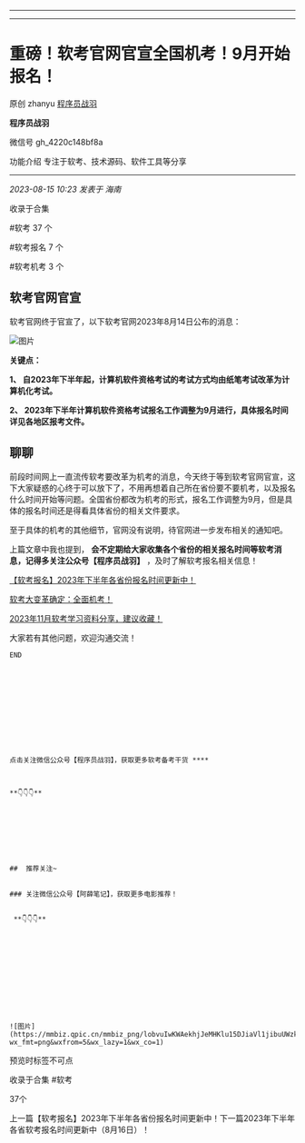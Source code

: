 ----------------------------------------
----------------------------------------
#  重磅！软考官网官宣全国机考！9月开始报名！

原创 zhanyu [ 程序员战羽 ](javascript:void\(0\);)

**程序员战羽** ![]()

微信号 gh_4220c148bf8a

功能介绍 专注于软考、技术源码、软件工具等分享

____

_2023-08-15 10:23_ _发表于 海南_

收录于合集

#软考 37 个

#软考报名 7 个

#软考机考 3 个

## 软考官网官宣

软考官网终于官宣了，以下软考官网2023年8月14日公布的消息：

![图片](https://mmbiz.qpic.cn/sz_mmbiz_png/JGk26pDia9oicJ7vVznXiaickKm0ibPUZRMibCgSFUl4fiaI3mpd0OjT8KBjAX3hcrkWBsvnNmkPMzDvT712VKTYDw94Q/640?wx_fmt=png&wxfrom=5&wx_lazy=1&wx_co=1)

 **关键点：**

 **1、 **自2023年下半年起，计算机软件资格考试的考试方式均由纸笔考试改革为计算机化考试。****

 **2、 **2023年下半年计算机软件资格考试报名工作调整为9月进行，具体报名时间详见各地区报考文件。****

##  聊聊

前段时间网上一直流传软考要改革为机考的消息，今天终于等到软考官网官宣，这下大家疑惑的心终于可以放下了，不用再想着自己所在省份要不要机考，以及报名什么时间开始等问题。全国省份都改为机考的形式，报名工作调整为9月，但是具体的报名时间还是得看具体省份的相关文件要求。

至于具体的机考的其他细节，官网没有说明，待官网进一步发布相关的通知吧。

上篇文章中我也提到， **会不定期给大家收集各个省份的相关报名时间等软考消息，记得多关注公众号【程序员战羽】** ，及时了解软考报名相关信息！

[【软考报名】2023年下半年各省份报名时间更新中！](http://mp.weixin.qq.com/s?__biz=Mzg2MDA4MjE3Mw==&mid=2247486820&idx=1&sn=aee351e58dc43f1bd0ce5ca216ae50bc&chksm=ce2a97f6f95d1ee0799c5b1c29693216f9e6e690927d17fcbefbe26da8040ab1e4f07aaf345a&scene=21#wechat_redirect)

[软考大变革确定：全面机考！](http://mp.weixin.qq.com/s?__biz=Mzg2MDA4MjE3Mw==&mid=2247486706&idx=1&sn=e13bd9b6dbd7713e834968453f06121f&chksm=ce2a9660f95d1f7694f610abcca396797112f2745a8678a9a34a575487c7749972e2aaa6f36e&scene=21#wechat_redirect)

[2023年11月软考学习资料分享，建议收藏！](http://mp.weixin.qq.com/s?__biz=Mzg2MDA4MjE3Mw==&mid=2247486768&idx=2&sn=384f5bd05c338e0f87a5c093ad46ba60&chksm=ce2a97a2f95d1eb4fc4ad8e7db452cae8cfb073de7796357c22eafbd00013aa913d822cc37c4&scene=21#wechat_redirect)

  

大家若有其他问题，欢迎沟通交流！[](http://mp.weixin.qq.com/s?__biz=Mzg2MDA4MjE3Mw==&mid=2247486768&idx=2&sn=384f5bd05c338e0f87a5c093ad46ba60&chksm=ce2a97a2f95d1eb4fc4ad8e7db452cae8cfb073de7796357c22eafbd00013aa913d822cc37c4&scene=21#wechat_redirect)  

    
    
    END
    
      
    
    
    
      
    
    
    
      
    
    
    点击关注微信公众号【程序员战羽】，获取更多软考备考干货 ****  
    
    
    
    **👇👇👇**

  

    
    
      
    
    
    ##  推荐关注~
    
    
    ### 关注微信公众号【阿薛笔记】，获取更多电影推荐！
    
    
     **👇👇👇** 

  

    
    
      
    

  

    
    
    ![图片](https://mmbiz.qpic.cn/mmbiz_png/lobvuIwKWAekhjJeMHKlu15DJiaVl1jibuUWzkVArJhGnNkd1jGcia7T9b3uNM7Vz65DqPUWXjKHW0syn7dq9doqQ/640?wx_fmt=png&wxfrom=5&wx_lazy=1&wx_co=1)

预览时标签不可点

收录于合集 #软考

37个

上一篇【软考报名】2023年下半年各省份报名时间更新中！下一篇2023年下半年各省软考报名时间更新中（8月16日）！


